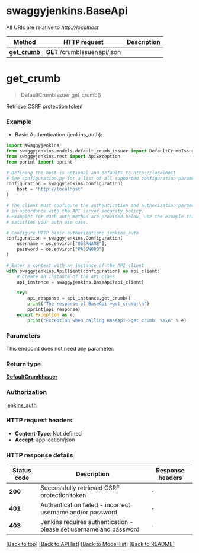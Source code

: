 # swaggyjenkins.BaseApi

All URIs are relative to *http://localhost*

Method | HTTP request | Description
------------- | ------------- | -------------
[**get_crumb**](BaseApi.md#get_crumb) | **GET** /crumbIssuer/api/json | 


# **get_crumb**
> DefaultCrumbIssuer get_crumb()



Retrieve CSRF protection token

### Example

* Basic Authentication (jenkins_auth):

```python
import swaggyjenkins
from swaggyjenkins.models.default_crumb_issuer import DefaultCrumbIssuer
from swaggyjenkins.rest import ApiException
from pprint import pprint

# Defining the host is optional and defaults to http://localhost
# See configuration.py for a list of all supported configuration parameters.
configuration = swaggyjenkins.Configuration(
    host = "http://localhost"
)

# The client must configure the authentication and authorization parameters
# in accordance with the API server security policy.
# Examples for each auth method are provided below, use the example that
# satisfies your auth use case.

# Configure HTTP basic authorization: jenkins_auth
configuration = swaggyjenkins.Configuration(
    username = os.environ["USERNAME"],
    password = os.environ["PASSWORD"]
)

# Enter a context with an instance of the API client
with swaggyjenkins.ApiClient(configuration) as api_client:
    # Create an instance of the API class
    api_instance = swaggyjenkins.BaseApi(api_client)

    try:
        api_response = api_instance.get_crumb()
        print("The response of BaseApi->get_crumb:\n")
        pprint(api_response)
    except Exception as e:
        print("Exception when calling BaseApi->get_crumb: %s\n" % e)
```



### Parameters

This endpoint does not need any parameter.

### Return type

[**DefaultCrumbIssuer**](DefaultCrumbIssuer.md)

### Authorization

[jenkins_auth](../README.md#jenkins_auth)

### HTTP request headers

 - **Content-Type**: Not defined
 - **Accept**: application/json

### HTTP response details

| Status code | Description | Response headers |
|-------------|-------------|------------------|
**200** | Successfully retrieved CSRF protection token |  -  |
**401** | Authentication failed - incorrect username and/or password |  -  |
**403** | Jenkins requires authentication - please set username and password |  -  |

[[Back to top]](#) [[Back to API list]](../README.md#documentation-for-api-endpoints) [[Back to Model list]](../README.md#documentation-for-models) [[Back to README]](../README.md)


